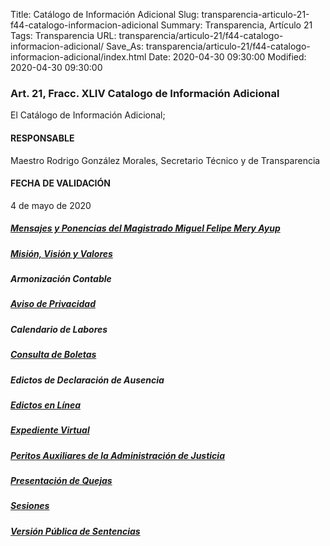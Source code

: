 Title: Catálogo de Información Adicional
Slug: transparencia-articulo-21-f44-catalogo-informacion-adicional
Summary: Transparencia, Artículo 21
Tags: Transparencia
URL: transparencia/articulo-21/f44-catalogo-informacion-adicional/
Save_As: transparencia/articulo-21/f44-catalogo-informacion-adicional/index.html
Date: 2020-04-30 09:30:00
Modified: 2020-04-30 09:30:00


### 

### Art. 21, Fracc. XLIV Catalogo de Información Adicional

El Catálogo de Información Adicional;

#### RESPONSABLE

Maestro Rodrigo González Morales, Secretario Técnico y de Transparencia

#### FECHA DE VALIDACIÓN

4 de mayo de 2020

##### [Mensajes y Ponencias del Magistrado Miguel Felipe Mery Ayup](https://www.pjecz.gob.mx/conocenos/quienes-somos/bienvenida/)

##### [Misión, Visión y Valores](https://www.pjecz.gob.mx/conocenos/quienes-somos/mision-vision-y-valores/)

##### Armonización Contable

##### [Aviso de Privacidad](https://www.pjecz.gob.mx/aviso-de-privacidad/)

##### Calendario de Labores

##### [Consulta de Boletas](https://www.pjecz.gob.mx/consultas/boletas/)

##### Edictos de Declaración de Ausencia

##### [Edictos en Lí­nea](https://www.pjecz.gob.mx/consultas/edictos/)

##### [Expediente Virtual](https://www.pjecz.gob.mx/consultas/expediente-virtual/)

##### [Peritos Auxiliares de la Administración de Justicia](https://www.pjecz.gob.mx/transparencia/articulo-27/f20-lista-peritos/)

##### [Presentación de Quejas](https://www.pjecz.gob.mx/conocenos/estructura/consejo-de-la-judicatura/presentacion-de-quejas/)

##### [Sesiones](https://www.pjecz.gob.mx/sesiones/)

##### [Versión Pública de Sentencias](https://www.pjecz.gob.mx/consultas/sentencias/)


